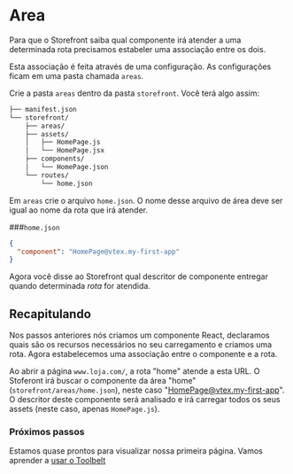 # Area

Para que o Storefront saiba qual componente irá atender a uma determinada rota precisamos estabeler uma associação entre os dois.

Esta associação é feita através de uma configuração. As configurações ficam em uma pasta chamada `areas`.

Crie a pasta `areas` dentro da pasta `storefront`. Você terá algo assim:

```sh
├── manifest.json
└── storefront/
    ├── areas/
    ├── assets/
    │   ├── HomePage.js
    │   └── HomePage.jsx
    ├── components/
    │   └── HomePage.json
    └── routes/
        └── home.json
```

Em `areas` crie o arquivo `home.json`. O nome desse arquivo de área deve ser igual ao nome da rota que irá atender.

###`home.json`

```json
{
  "component": "HomePage@vtex.my-first-app"
}
```

Agora você disse ao Storefront qual descritor de componente entregar quando determinada _rota_ for atendida.


## Recapitulando

Nos passos anteriores nós criamos um componente React, declaramos quais são os recursos necessários no seu carregamento e criamos uma rota. Agora estabelecemos uma associação entre o componente e a rota.

Ao abrir a página `www.loja.com/`, a rota "home" atende a esta URL. O Stoferont irá buscar o componente da área "home" (`storefront/areas/home.json`), neste caso "HomePage@vtex.my-first-app". O descritor deste componente será analisado e irá  carregar todos os seus assets (neste caso, apenas `HomePage.js`).

### Próximos passos

Estamos quase prontos para visualizar nossa primeira página. Vamos aprender a [usar o Toolbelt](toolbelt.md)

